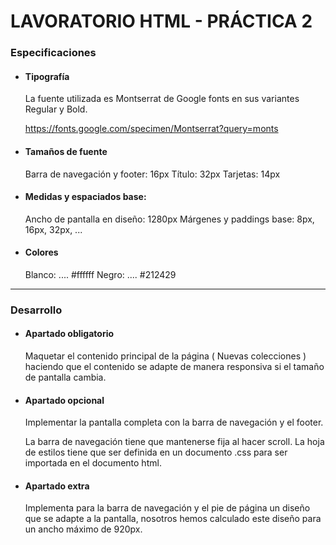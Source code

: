 # LAVORATORIO HTML - PRÁCTICA 2

### Especificaciones 
- #### Tipografía
    La fuente utilizada es Montserrat de Google fonts en sus variantes Regular y Bold.

    https://fonts.google.com/specimen/Montserrat?query=monts

- #### Tamaños de fuente
    Barra de navegación y footer: 16px
    Título: 32px
    Tarjetas: 14px

- #### Medidas y espaciados base:
    Ancho de pantalla en diseño: 1280px
    Márgenes y paddings base: 8px, 16px, 32px, ...

- #### Colores
    Blanco: .... #ffffff
    Negro: .... #212429

---

### Desarrollo
- #### Apartado obligatorio
    Maquetar el contenido principal de la página ( Nuevas colecciones ) haciendo que el contenido se adapte de manera responsiva si el tamaño de pantalla cambia.

- #### Apartado opcional
    Implementar la pantalla completa con la barra de navegación y el footer.

    La barra de navegación tiene que mantenerse fija al hacer scroll.
    La hoja de estilos tiene que ser definida en un documento .css para ser importada en el documento html.

- #### Apartado extra
    Implementa para la barra de navegación y el pie de página un diseño que se adapte a la pantalla, nosotros hemos calculado este diseño para un ancho máximo de 920px.